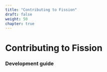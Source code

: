 ```yaml
---
title: "Contributing to Fission"
draft: false
weight: 50
chapter: true
---
```


# Contributing to Fission

### Development guide